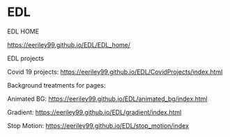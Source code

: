 # EDL

EDL HOME

https://eeriley99.github.io/EDL/EDL_home/

EDL projects

Covid 19 projects: https://eeriley99.github.io/EDL/CovidProjects/index.html

Background treatments for pages:

Animated BG: https://eeriley99.github.io/EDL/animated_bg/index.html

Gradient: https://eeriley99.github.io/EDL/gradient/index.html

Stop Motion: https://eeriley99.github.io/EDL/stop_motion/index
